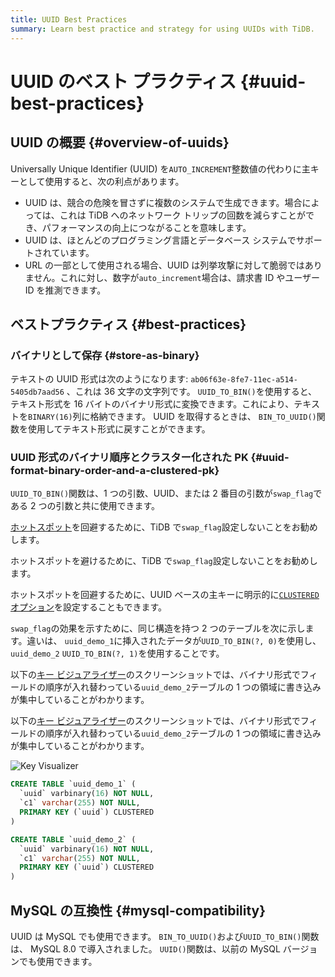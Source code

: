 ```yaml
---
title: UUID Best Practices
summary: Learn best practice and strategy for using UUIDs with TiDB.
---
```


# UUID のベスト プラクティス {#uuid-best-practices}

## UUID の概要 {#overview-of-uuids}

Universally Unique Identifier (UUID) を`AUTO_INCREMENT`整数値の代わりに主キーとして使用すると、次の利点があります。

-   UUID は、競合の危険を冒さずに複数のシステムで生成できます。場合によっては、これは TiDB へのネットワーク トリップの回数を減らすことができ、パフォーマンスの向上につながることを意味します。
-   UUID は、ほとんどのプログラミング言語とデータベース システムでサポートされています。
-   URL の一部として使用される場合、UUID は列挙攻撃に対して脆弱ではありません。これに対し、数字が`auto_increment`場合は、請求書 ID やユーザー ID を推測できます。

## ベストプラクティス {#best-practices}

### バイナリとして保存 {#store-as-binary}

テキストの UUID 形式は次のようになります: `ab06f63e-8fe7-11ec-a514-5405db7aad56` 、これは 36 文字の文字列です。 `UUID_TO_BIN()`を使用すると、テキスト形式を 16 バイトのバイナリ形式に変換できます。これにより、テキストを`BINARY(16)`列に格納できます。 UUID を取得するときは、 `BIN_TO_UUID()`関数を使用してテキスト形式に戻すことができます。

### UUID 形式のバイナリ順序とクラスター化された PK {#uuid-format-binary-order-and-a-clustered-pk}

`UUID_TO_BIN()`関数は、1 つの引数、UUID、または 2 番目の引数が`swap_flag`である 2 つの引数と共に使用できます。

<CustomContent platform="tidb">

[ホットスポット](/best-practices/high-concurrency-best-practices.md)を回避するために、TiDB で`swap_flag`設定しないことをお勧めします。

</CustomContent>

<CustomContent platform="tidb-cloud">

ホットスポットを避けるために、TiDB で`swap_flag`設定しないことをお勧めします。

</CustomContent>

ホットスポットを回避するために、UUID ベースの主キーに明示的に[`CLUSTERED`オプション](/clustered-indexes.md)を設定することもできます。

`swap_flag`の効果を示すために、同じ構造を持つ 2 つのテーブルを次に示します。違いは、 `uuid_demo_1`に挿入されたデータが`UUID_TO_BIN(?, 0)`を使用し、 `uuid_demo_2` `UUID_TO_BIN(?, 1)`を使用することです。

<CustomContent platform="tidb">

以下の[キー ビジュアライザー](/dashboard/dashboard-key-visualizer.md)のスクリーンショットでは、バイナリ形式でフィールドの順序が入れ替わっている`uuid_demo_2`テーブルの 1 つの領域に書き込みが集中していることがわかります。

</CustomContent>

<CustomContent platform="tidb-cloud">

以下の[キー ビジュアライザー](/tidb-cloud/tune-performance.md#key-visualizer)のスクリーンショットでは、バイナリ形式でフィールドの順序が入れ替わっている`uuid_demo_2`テーブルの 1 つの領域に書き込みが集中していることがわかります。

</CustomContent>

![Key Visualizer](https://download.pingcap.com/images/docs/best-practices/uuid_keyviz.png)

```sql
CREATE TABLE `uuid_demo_1` (
  `uuid` varbinary(16) NOT NULL,
  `c1` varchar(255) NOT NULL,
  PRIMARY KEY (`uuid`) CLUSTERED
)
```

```sql
CREATE TABLE `uuid_demo_2` (
  `uuid` varbinary(16) NOT NULL,
  `c1` varchar(255) NOT NULL,
  PRIMARY KEY (`uuid`) CLUSTERED
)
```

## MySQL の互換性 {#mysql-compatibility}

UUID は MySQL でも使用できます。 `BIN_TO_UUID()`および`UUID_TO_BIN()`関数は、 MySQL 8.0 で導入されました。 `UUID()`関数は、以前の MySQL バージョンでも使用できます。
